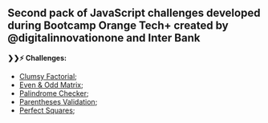 ## Second pack of JavaScript challenges developed during Bootcamp Orange Tech+ created by @digitalinnovationone and Inter Bank

<strong>❯❯:zap: Challenges:</strong>

- [Clumsy Factorial](https://github.com/vitorg5x/js-challenges-02/tree/main/Clumsy%20Factorial);
- [Even & Odd Matrix](https://github.com/vitorg5x/js-challenges-02/tree/main/Even%20%26%20Odd%20Matrix);
- [Palindrome Checker](https://github.com/vitorg5x/js-challenges-02/tree/main/Palindrome%20Checker);
- [Parentheses Validation](https://github.com/vitorg5x/js-challenges-02/tree/main/Parentheses%20Validation);
- [Perfect Squares](https://github.com/vitorg5x/js-challenges-02/tree/main/Perfect%20Squares);

